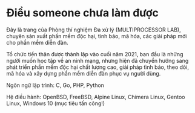 # Điều someone chưa làm được

Đây là trang của Phòng thí nghiệm Đa xử lý (MULTIPROCESSOR LAB), chuyên sản xuất
phần mềm độc hại, tình báo, mã hóa, các giải pháp mới cho phần mềm diễn đàn.

Tổ chức tiền thân được thành lập vào cuối năm 2021, ban đầu là những người
muốn học tập về an ninh mạng, nhưng hiện đã chuyển hướng sang phát triển
phần mềm độc hại chất lượng cao, giải pháp tình báo, theo dõi, mã hóa
và xây dựng phần mềm diễn đàn phục vụ người dùng.

Ngôn ngữ lập trình: C, Go, PHP, Python

Hệ điều hành: OpenBSD, FreeBSD, Alpine Linux, Chimera Linux, Gentoo Linux, Windows 10 (mục tiêu tấn công!)
